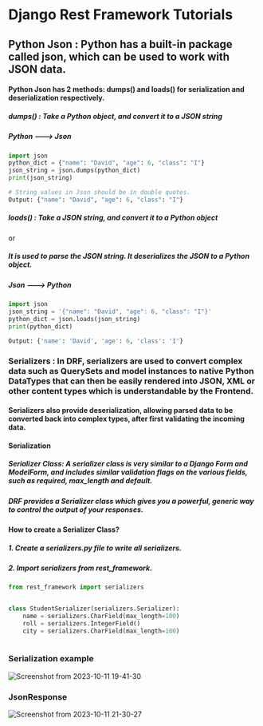 # Django Rest Framework Tutorials


## Python Json : Python has a built-in package called json, which can be used to work with JSON data.

#### Python Json has 2 methods: dumps() and loads() for serialization and deserialization respectively.

##### dumps() : Take a Python object, and convert it to a JSON string

##### Python ---> Json

```python
import json
python_dict = {"name": "David", "age": 6, "class": "I"}
json_string = json.dumps(python_dict)
print(json_string)

# String values in Json should be in double quotes.
Output: {"name": "David", "age": 6, "class": "I"}

```


##### loads() : Take a JSON string, and convert it to a Python object 

or 

##### It is used to parse the JSON string. It deserializes the JSON to a Python object.

##### Json ---> Python

```python
import json
json_string = '{"name": "David", "age": 6, "class": "I"}'
python_dict = json.loads(json_string)
print(python_dict)

Output: {'name': 'David', 'age': 6, 'class': 'I'}
```


### Serializers : In DRF, serializers are used to convert complex data such as QuerySets and model instances to native Python DataTypes that can then be easily rendered into JSON, XML or other content types which is understandable by the Frontend.

#### Serializers also provide deserialization, allowing parsed data to be converted back into complex types, after first validating the incoming data.


#### Serialization
##### Serializer Class: A serializer class is very similar to a Django Form and ModelForm, and includes similar validation flags on the various fields, such as required, max_length and default.
##### DRF provides a Serializer class which gives you a powerful, generic way to control the output of your responses.


#### How to create a Serializer Class?

##### 1. Create a serializers.py file to write all serializers.

##### 2. Import serializers from rest_framework.

```python
from rest_framework import serializers


class StudentSerializer(serializers.Serializer):
    name = serializers.CharField(max_length=100)
    roll = serializers.IntegerField()
    city = serializers.CharField(max_length=100)
 

```


### Serialization example 

![Screenshot from 2023-10-11 19-41-30](https://github.com/Aayush3014/DRF_Learning/assets/83333424/68b99dc3-f367-4ca0-aab5-c7a5f2d8d0f0)



### JsonResponse

![Screenshot from 2023-10-11 21-30-27](https://github.com/Aayush3014/DRF_Learning/assets/83333424/6e136c13-af05-4e8c-a9a4-07899ebd3553)